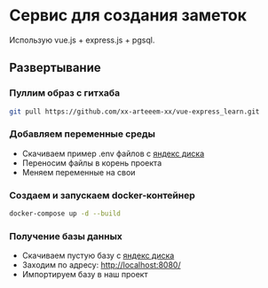 # Сервис для создания заметок

Использую vue.js + express.js + pgsql. 

## Развертывание

### Пуллим образ с гитхаба
``` sh
git pull https://github.com/xx-arteeem-xx/vue-express_learn.git
```

### Добавляем переменные среды
 - Скачиваем пример .env файлов с [яндекс диска](https://disk.yandex.ru/d/7h8alZcOc-xykQ)
 - Переносим файлы в корень проекта
 - Меняем переменные на свои

### Создаем и запускаем docker-контейнер
``` sh
docker-compose up -d --build
```

### Получение базы данных
 - Скачиваем пустую базу с [яндекс диска](https://disk.yandex.ru/d/FwuI74BW19GOLg)
 - Заходим по адресу: 
     [http://localhost:8080/](http://localhost:8080/)
 - Импортируем базу в наш проект

